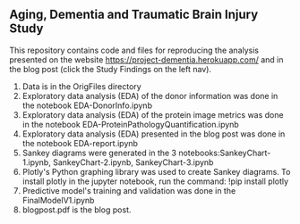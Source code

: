 ## Aging, Dementia and Traumatic Brain Injury Study

This repository contains code and files for reproducing the analysis presented on the website https://project-dementia.herokuapp.com/ and in the blog post (click the Study Findings on the left nav).

1. Data is in the OrigFiles directory
2. Exploratory data analysis (EDA) of the donor information was done in the notebook EDA-DonorInfo.ipynb
3. Exploratory data analysis (EDA) of the protein image metrics was done in the notebook EDA-ProteinPathologyQuantification.ipynb
4. Exploratory data analysis (EDA) presented in the blog post was done in the notebook EDA-report.ipynb
5. Sankey diagrams were generated in the 3 notebooks:SankeyChart-1.ipynb, SankeyChart-2.ipynb, SankeyChart-3.ipynb
6. Plotly's Python graphing library was used to create Sankey diagrams. To install plotly in the jupyter notebook, run the command: !pip install plotly
7. Predictive model's training and validation was done in the FinalModelV1.ipynb
8. blogpost.pdf is the blog post.